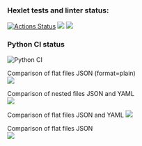 ### Hexlet tests and linter status:
[![Actions Status](https://github.com/Boison88/python-project-50/workflows/hexlet-check/badge.svg)](https://github.com/Boison88/python-project-50/actions)
<a href="https://codeclimate.com/github/Boison88/python-project-50/maintainability"><img src="https://api.codeclimate.com/v1/badges/f3a5c2d5285b2e03bc99/maintainability" /></a>
<a href="https://codeclimate.com/github/Boison88/python-project-50/test_coverage"><img src="https://api.codeclimate.com/v1/badges/f3a5c2d5285b2e03bc99/test_coverage" /></a>

### Python CI status  

![Python CI](https://github.com/Boison88/python-project-50/actions/workflows/pyci.yml/badge.svg)


Comparison of flat files JSON (format=plain)  
<a href="https://asciinema.org/a/562814" target="_blank"><img src="https://asciinema.org/a/562814.svg" /></a>


Comparison of nested files JSON and YAML  
<a href="https://asciinema.org/a/562775" target="_blank"><img src="https://asciinema.org/a/562775.svg" /></a>


Comparison of flat files JSON and YAML
<a href="https://asciinema.org/a/560387" target="_blank"><img src="https://asciinema.org/a/560387.svg" /></a>


Comparison of flat files JSON  
<a href="https://asciinema.org/a/556873" target="_blank"><img src="https://asciinema.org/a/556873.svg" /></a>
